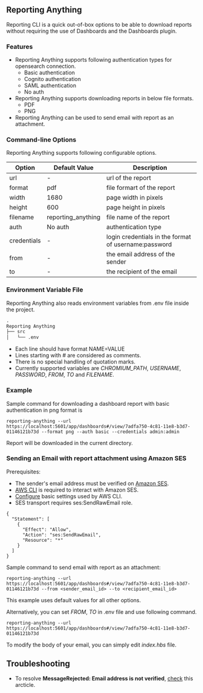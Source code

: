 ## Reporting Anything

Reporting CLI is a quick out-of-box options to be able to download reports without requiring the use of Dashboards and the Dashboards plugin. 

### Features

- Reporting Anything supports following authentication types for opensearch connection.
    - Basic authentication
    - Cognito authentication
    - SAML authentication
    - No auth
- Reporting Anything supports downloading reports in below file formats.
    - PDF
    - PNG
- Reporting Anything can be used to send email with report as an attachment.   

### Command-line Options

Reporting Anything supports following configurable options.

Option | Default Value | Description
--- | --- | --- |
url | - | url of the report
format | pdf | file formart of the report
width | 1680 | page width in pixels
height | 600 | page height in pixels
filename | reporting_anything | file name of the report
auth | No auth | authentication type
credentials | - | login credentials in the format of username:password
from | - | the email address of the sender
to | - | the recipient of the email


### Environment Variable File

Reporting Anything also reads environment variables from .env file inside the project. 

```md
.
Reporting Anything
├── src
│   └── .env
```

- Each line should have format NAME=VALUE
- Lines starting with # are considered as comments.
- There is no special handling of quotation marks.
- Currently supported variables are *CHROMIUM_PATH*, *USERNAME*, *PASSWORD*, *FROM*, *TO* and *FILENAME*.

### Example

Sample command for downloading a dashboard report with basic authentication in png format is
```
reporting-anything --url https://localhost:5601/app/dashboards#/view/7adfa750-4c81-11e8-b3d7-01146121b73d --format png --auth basic --credentials admin:admin
```
Report will be downloaded in the current directory.

### Sending an Email with report attachment using Amazon SES

Prerequisites:
- The sender's email address must be verified on [Amazon SES](https://aws.amazon.com/ses/).
- [AWS CLI](https://docs.aws.amazon.com/cli/latest/userguide/cli-chap-welcome.html) is required to interact with Amazon SES. 
- [Configure](https://docs.aws.amazon.com/cli/latest/userguide/cli-configure-quickstart.html#cli-configure-quickstart-config) basic settings used by AWS CLI.
-  SES transport requires ses:SendRawEmail role.
```
{
  "Statement": [
    {
      "Effect": "Allow",
      "Action": "ses:SendRawEmail",
      "Resource": "*"
    }
  ]
}
```

Sample command to send email with report as an attachment:
```
reporting-anything --url https://localhost:5601/app/dashboards#/view/7adfa750-4c81-11e8-b3d7-01146121b73d --from <sender_email_id> --to <recipient_email_id>
```
This example uses default values for all other options.

Alternatively, you can set *FROM*, *TO* in .env file and use following command. 
```
reporting-anything --url https://localhost:5601/app/dashboards#/view/7adfa750-4c81-11e8-b3d7-01146121b73d
```

To modify the body of your email, you can simply edit *index.hbs* file.


## Troubleshooting

- To resolve **MessageRejected: Email address is not verified**, [check](https://aws.amazon.com/premiumsupport/knowledge-center/ses-554-400-message-rejected-error/) this arcticle.